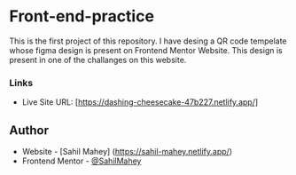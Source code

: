 # Front-end-practice

This is the first project of this repository. I have desing a QR code tempelate whose figma design is present on Frontend Mentor Website. This design is present in one of the challanges on this website.


### Links
- Live Site URL: [https://dashing-cheesecake-47b227.netlify.app/]

## Author

- Website - [Sahil Mahey] (https://sahil-mahey.netlify.app/)
- Frontend Mentor - [@SahilMahey](https://www.frontendmentor.io/profile/SahilMahey)




